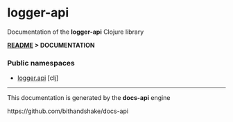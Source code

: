 
# <strong>logger-api</strong>
<p>Documentation of the <strong>logger-api</strong> Clojure library</p>

<strong>[README](../README.md) > DOCUMENTATION</strong>

### Public namespaces
* [logger.api](clj/logger/API.md) [clj]

---

<p>This documentation is generated by the <strong>docs-api</strong> engine</p>
https://github.com/bithandshake/docs-api

